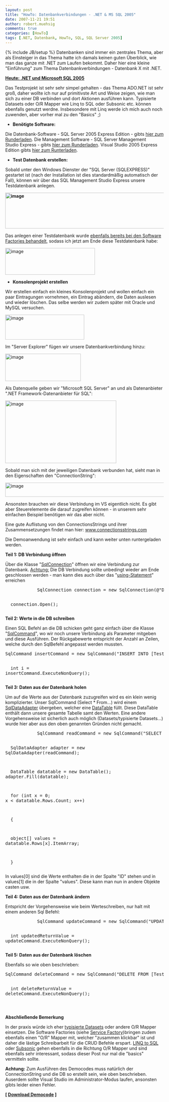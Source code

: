 ```yaml
---
layout: post
title: "HowTo: Datenbankverbindungen - .NET & MS SQL 2005"
date: 2007-11-21 19:51
author: robert.muehsig
comments: true
categories: [HowTo]
tags: [.NET, Datenbank, HowTo, SQL, SQL Server 2005]
---
```

{% include JB/setup %}
Datenbanken sind immer ein zentrales Thema, aber als Einsteiger in das Thema hatte ich damals keinen guten Überblick, wie man das ganze mit .NET zum Laufen bekommt. Daher hier eine kleine "Einführung" zum Thema Datenbankverbindungen - Datenbank X mit .NET.

<strong><u>Heute: .NET und Microsoft SQL 2005</u></strong>

Das Testprojekt ist sehr sehr simpel gehalten - das Thema ADO.NET ist sehr groß, daher wollte ich nur auf primitivste Art und Weise zeigen, wie man sich zu einer DB verbinden und dort Aktionen ausführen kann. Typisierte Datasets oder O/R Mapper wie Linq to SQL oder Subsonic etc. können ebenfalls genutzt werdne. Insbesondere mit Linq werde ich mich auch noch zuwenden, aber vorher mal zu den "Basics" ;)
<ul>
	<li><strong>Benötigte Software:</strong></li>
</ul>
Die Datenbank-Software - SQL Server 2005 Express Edition - gibts <a target="_blank" href="http://www.microsoft.com/germany/msdn/vstudio/products/express/sql/default.mspx">hier zum Runderladen</a>.
Die Management Software - SQL Server Management Studio Express - gibts <a target="_blank" href="http://www.microsoft.com/downloads/details.aspx?FamilyID=c243a5ae-4bd1-4e3d-94b8-5a0f62bf7796&amp;DisplayLang=de">hier zum Runderladen</a>.
Visual Studio 2005 Express Edition gibts <a target="_blank" href="http://www.microsoft.com/germany/msdn/vstudio/products/express/default.mspx">hier zum Runterladen</a>.
<ul>
	<li><strong>Test Datenbank erstellen:</strong></li>
</ul>
Sobald unter den Windows Dienster der "SQL Server (SQLEXPRESS)" gestartet ist (nach der Installation ist dies standardmäßig automatisch der Fall), können wir über das SQL Management Studio Express unsere Testdatenbank anlegen.

<strong><a atomicselection="true" href="{{BASE_PATH}}/assets/wp-images/image155.png"><img border="0" width="643" src="{{BASE_PATH}}/assets/wp-images/image-thumb134.png" alt="image" height="114" style="border-width: 0px" /></a> </strong>

Das anlegen einer Testdatenbank wurde <a target="_blank" href="{{BASE_PATH}}/artikel/howto-microsoft-pp-web-service-factory-service-factory-teil-3-praktisches-hello-world/">ebenfalls bereits bei den Software Factories behandelt</a>, sodass ich jetzt am Ende diese Testdatenbank habe:

<a atomicselection="true" href="{{BASE_PATH}}/assets/wp-images/image156.png"><img border="0" width="285" src="{{BASE_PATH}}/assets/wp-images/image-thumb135.png" alt="image" height="85" style="border-width: 0px" /></a>
<ul>
	<li><strong>Konsolenprojekt erstellen</strong></li>
</ul>
Wir erstellen einfach ein kleines Konsolenprojekt und wollen einfach ein paar Eintragungen vornehmen, ein Eintrag abändern, die Daten auslesen und wieder löschen. Das selbe werden wir zudem später mit Oracle und MySQL versuchen.

<a atomicselection="true" href="{{BASE_PATH}}/assets/wp-images/image157.png"><img border="0" width="251" src="{{BASE_PATH}}/assets/wp-images/image-thumb136.png" alt="image" height="79" style="border-width: 0px" /></a>

Im "Server Explorer" fügen wir unsere Datenbankverbindung hinzu:

<a atomicselection="true" href="{{BASE_PATH}}/assets/wp-images/image158.png"><img border="0" width="240" src="{{BASE_PATH}}/assets/wp-images/image-thumb137.png" alt="image" height="87" style="border-width: 0px" /></a>

Als Datenquelle geben wir "Microsoft SQL Server" an und als Datenanbieter ".NET Framework-Datenanbieter für SQL":

<a atomicselection="true" href="{{BASE_PATH}}/assets/wp-images/image159.png"><img border="0" width="353" src="{{BASE_PATH}}/assets/wp-images/image-thumb138.png" alt="image" height="199" style="border-width: 0px" /></a>

Sobald man sich mit der jeweiligen Datenbank verbunden hat, sieht man in den Eigenschaften den "ConnectionString":

<a atomicselection="true" href="{{BASE_PATH}}/assets/wp-images/image160.png"><img border="0" width="528" src="{{BASE_PATH}}/assets/wp-images/image-thumb139.png" alt="image" height="45" style="border-width: 0px" /></a>

Ansonsten brauchen wir diese Verbindung im VS eigentlich nicht. Es gibt aber Steuerelemente die darauf zugreifen können - in unserem sehr einfachen Beispiel benötigen wir das aber nicht.

Eine gute Auflistung von den ConnectionsStrings und ihrer Zusammensetzungen findet man hier: <a href="http://www.connectionsstrings.com">www.connectionsstrings.com</a>

Die Demoanwendung ist sehr einfach und kann weiter unten runtergeladen werden.

<strong>Teil 1: DB Verbindung öffnen</strong>

Über die Klasse "<a target="_blank" href="http://msdn2.microsoft.com/de-de/library/system.data.sqlclient.sqlconnection(VS.80).aspx">SqlConnection</a>" öffnen wir eine Verbindung zur Datenbank.
<u>Achtung:</u> Die DB Verbindung sollte unbedingt wieder am Ende geschlossen werden - man kann dies auch über das "<a target="_blank" href="http://msdn2.microsoft.com/en-us/library/yh598w02(vs.80).aspx">using-Statement</a>" erreichen

<div class="CodeFormatContainer">
<pre class="csharpcode">            SqlConnection connection = <span class="kwrd">new</span> SqlConnection(<span class="str">@"Data Source=REMAN-NOTEBOOK\SQLEXPRESS;Initial Catalog=Test;Integrated Security=True"</span>); 

            connection.Open();</pre></div>
<strong>Teil 2: Werte in die DB schreiben</strong>

Einen SQL Befehl an die DB schicken geht ganz einfach über die Klasse "<a target="_blank" href="http://msdn2.microsoft.com/de-de/library/system.data.sqlclient.sqlcommand(VS.80).aspx">SqlCommand</a>", wo wir noch unsere Verbindung als Parameter mitgeben und diese Ausführen. Der Rückgabewerte entspricht der Anzahl an Zeilen, welche durch den SqlBefehl angepasst werden mussten.
<div class="CodeFormatContainer">
<pre class="csharpcode">SqlCommand insertCommand = <span class="kwrd">new</span> SqlCommand(<span class="str">"INSERT INTO [Test].[dbo].[Test] ([value]) VALUES ('Test')"</span>, connection); 

            <span class="kwrd">int</span> i = insertCommand.ExecuteNonQuery();</pre></div>
<strong>Teil 3: Daten aus der Datenbank holen</strong>

Um auf die Werte aus der Datenbank zuzugreifen wird es ein klein wenig komplizierter. Unser SqlCommand (Select * From...) wird einem <a target="_blank" href="http://msdn2.microsoft.com/de-de/library/system.data.sqlclient.sqldataadapter(VS.80).aspx">SqlDataAdapter</a> übergeben, welcher eine <a target="_blank" href="http://msdn2.microsoft.com/en-us/library/system.data.datatable.aspx">DataTable</a> füllt. Diese DataTable enthält dann unsere gesamte Tabelle samt den Werten. Eine andere Vorgehensweise ist sicherlich auch möglich (Datasets/typisierte Datasets...) wurde hier aber aus den oben genannten Gründen nicht gemacht.
<div class="CodeFormatContainer">
<pre class="csharpcode">            SqlCommand readCommand = <span class="kwrd">new</span> SqlCommand(<span class="str">"SELECT * FROM [Test].[dbo].[Test]"</span>, connection); 

            SqlDataAdapter adapter = <span class="kwrd">new</span> SqlDataAdapter(readCommand); 

            DataTable datatable = <span class="kwrd">new</span> DataTable();            adapter.Fill(datatable); 

            <span class="kwrd">for</span> (<span class="kwrd">int</span> x = 0; x &lt; datatable.Rows.Count; x++) 

            { 

                <span class="kwrd">object</span>[] values = datatable.Rows[x].ItemArray; 

            }</pre></div>
In values[0] sind die Werte enthalten die in der Spalte "ID" stehen und in values[1] die in der Spalte "values". Diese kann man nun in andere Objekte casten usw.

<strong>Teil 4: Daten aus der Datenbank ändern</strong>

Entspricht der Vorgehensweise wie beim Werteschreiben, nur halt mit einem anderen Sql Befehl:
<div class="CodeFormatContainer">
<pre class="csharpcode">            SqlCommand updateCommand = <span class="kwrd">new</span> SqlCommand(<span class="str">"UPDATE [Test].[dbo].[Test] SET value = 'UpdatedTest'"</span>, connection); 

            <span class="kwrd">int</span> updatedReturnValue = updateCommand.ExecuteNonQuery();</pre></div>
<strong>Teil 5: Daten aus der Datenbank löschen</strong>

Ebenfalls so wie oben beschrieben:
<div class="CodeFormatContainer">
<pre class="csharpcode">SqlCommand deleteCommand = <span class="kwrd">new</span> SqlCommand(<span class="str">"DELETE FROM [Test].[dbo].[Test]"</span>, connection); 

                <span class="kwrd">int</span> deleteReturnValue = deleteCommand.ExecuteNonQuery();</pre>
<pre class="csharpcode"> </pre></div>
<strong>Abschließende Bemerkung</strong>

In der praxis würde ich eher <a target="_blank" href="http://msdn2.microsoft.com/de-de/library/8bw9ksd6(VS.80).aspx">typisierte Datasets</a> oder andere O/R Mapper einsetzen. Die Software Factories (siehe <a target="_blank" href="{{BASE_PATH}}/artikel/howto-microsoft-pp-web-service-factory-service-factory-teil-3-praktisches-hello-world/">Service Factory</a>)bringen zudem ebenfalls einen "O/R" Mapper mit, welcher "zusammen klickbar" ist und daher die lästige Schreibarbeit für die CRUD Befehle erspart.
<a target="_blank" href="http://msdn2.microsoft.com/en-us/netframework/aa904594.aspx">LINQ to SQL</a> oder <a target="_blank" href="http://www.subsonicproject.com/">Subsonic</a> gehen ebenfalls in die Richtung O/R Mapper und sind ebenfalls sehr interessant, sodass dieser Post nur mal die "basics" vermitteln sollte.

<strong>Achtung:</strong> Zum Ausführen des Democodes muss natürlich der ConnectionString und die DB so erstellt sein, wie oben beschrieben. Auserdem sollte Visual Studio im Administrator-Modus laufen, ansonsten gibts leider einen Fehler.

<strong>[ </strong><a href="{{BASE_PATH}}/assets/files/democode/dotnetmssql/testdatenbankmssql.zip"><strong>Download Democode</strong></a><strong> ]</strong>
